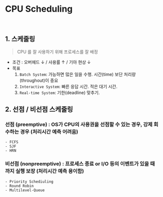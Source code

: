 # CPU Scheduling

<br>

## 1. 스케줄링

> CPU 를 잘 사용하기 위해 프로세스를 잘 배정

- 조건 : 오버헤드 ↓ / 사용률 ↑ / 기아 현상 ↓
- 목표
    1. `Batch System`: 가능하면 많은 일을 수행. 시간(time) 보단 처리량(throughout)이 중요
    2. `Interactive System`: 빠른 응답 시간. 적은 대기 시간.
    3. `Real-time System`: 기한(deadline) 맞추기.

## 2. 선점 / 비선점 스케줄링

  ### 선점 (preemptive) : OS가 CPU의 사용권을 선점할 수 있는 경우, 강제 회수하는 경우 (처리시간 예측 어려움)
    - FCFS
    - SJF
    - HRN
  ### 비선점 (nonpreemptive) : 프로세스 종료 or I/O 등의 이벤트가 있을 때까지 실행 보장 (처리시간 예측 용이함)
    - Priority Schediuling
    - Round Robin
    - Multilevel-Queue
